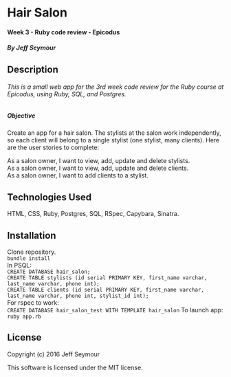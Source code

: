# Hair Salon
#### Week 3 - Ruby code review - Epicodus  
##### By Jeff Seymour


## Description
###### This is a small web app for the 3rd week code review for the Ruby course at Epicodus, using Ruby, SQL, and Postgres.

##### Objective
Create an app for a hair salon. The stylists at the salon work independently, so each client will belong to a single stylist (one stylist, many clients). Here are the user stories to complete:

As a salon owner, I want to view, add, update and delete stylists.  
As a salon owner, I want to view, add, update and delete clients.  
As a salon owner, I want to add clients to a stylist.

## Technologies Used
HTML, CSS, Ruby, Postgres, SQL, RSpec, Capybara, Sinatra.

## Installation
Clone repository.  
```bundle install```  
In PSQL:  
`CREATE DATABASE hair_salon;`  
`CREATE TABLE stylists (id serial PRIMARY KEY, first_name varchar, last_name varchar, phone int);`  
`CREATE TABLE clients (id serial PRIMARY KEY, first_name varchar, last_name varchar, phone int, stylist_id int);`  
For rspec to work:  
`CREATE DATABASE hair_salon_test WITH TEMPLATE hair_salon`
To launch app:  
```ruby app.rb```

## License
Copyright (c) 2016 Jeff Seymour

This software is licensed under the MIT license.
